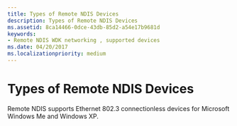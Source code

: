 ```yaml
---
title: Types of Remote NDIS Devices
description: Types of Remote NDIS Devices
ms.assetid: 8ca14466-0dce-43db-85d2-a54e17b9681d
keywords:
- Remote NDIS WDK networking , supported devices
ms.date: 04/20/2017
ms.localizationpriority: medium
---
```


# Types of Remote NDIS Devices





Remote NDIS supports Ethernet 802.3 connectionless devices for Microsoft Windows Me and Windows XP.

 

 






